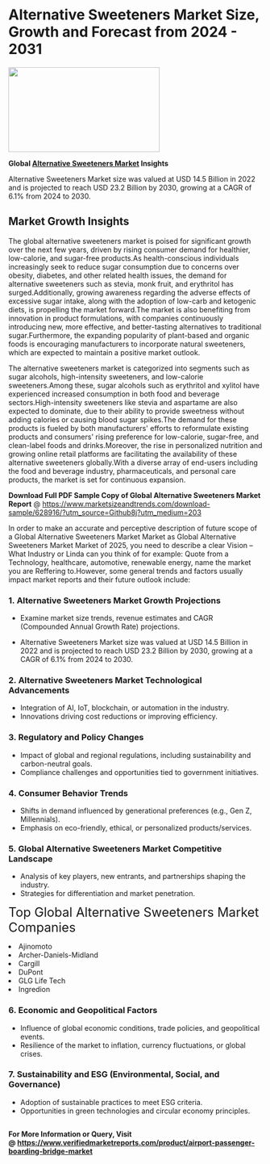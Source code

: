<H1>Alternative Sweeteners Market Size, Growth and Forecast from 2024 - 2031</H1><img class="aligncenter size-medium wp-image-584254" src="https://thirdeyenews.in/wp-content/uploads/2024/09/Global-Market-Research-300x168.jpeg" alt="" width="300" height="168" /><p><strong>Global&nbsp;<a href="https://www.marketsizeandtrends.com/download-sample/628916/?utm_source=Github8j?utm_medium=203">Alternative Sweeteners Market</a> Insights</strong></p><p>Alternative Sweeteners Market size was valued at USD 14.5 Billion in 2022 and is projected to reach USD 23.2 Billion by 2030, growing at a CAGR of 6.1% from 2024 to 2030.</p><p><h2>Market Growth Insights</h2> <p>The global alternative sweeteners market is poised for significant growth over the next few years, driven by rising consumer demand for healthier, low-calorie, and sugar-free products.As health-conscious individuals increasingly seek to reduce sugar consumption due to concerns over obesity, diabetes, and other related health issues, the demand for alternative sweeteners such as stevia, monk fruit, and erythritol has surged.Additionally, growing awareness regarding the adverse effects of excessive sugar intake, along with the adoption of low-carb and ketogenic diets, is propelling the market forward.The market is also benefiting from innovation in product formulations, with companies continuously introducing new, more effective, and better-tasting alternatives to traditional sugar.Furthermore, the expanding popularity of plant-based and organic foods is encouraging manufacturers to incorporate natural sweeteners, which are expected to maintain a positive market outlook.</p> <p>The alternative sweeteners market is categorized into segments such as sugar alcohols, high-intensity sweeteners, and low-calorie sweeteners.Among these, sugar alcohols such as erythritol and xylitol have experienced increased consumption in both food and beverage sectors.High-intensity sweeteners like stevia and aspartame are also expected to dominate, due to their ability to provide sweetness without adding calories or causing blood sugar spikes.The demand for these products is fueled by both manufacturers' efforts to reformulate existing products and consumers' rising preference for low-calorie, sugar-free, and clean-label foods and drinks.Moreover, the rise in personalized nutrition and growing online retail platforms are facilitating the availability of these alternative sweeteners globally.With a diverse array of end-users including the food and beverage industry, pharmaceuticals, and personal care products, the market is set for continuous expansion.</p> <p><span class=""><strong>Download Full PDF Sample Copy of Global Alternative Sweeteners Market Report</strong> @ <a href="https://www.marketsizeandtrends.com/download-sample/628916/?utm_source=Github8j?utm_medium=203" target="_blank">https://www.marketsizeandtrends.com/download-sample/628916/?utm_source=Github8j?utm_medium=203</a></span></p><p>In order to make an accurate and perceptive description of future scope of a Global&nbsp;Alternative Sweeteners Market Market as Global&nbsp;Alternative Sweeteners Market Market of 2025, you need to describe a clear Vision &ndash; What Industry or Linda can you think of for example: Quote from a Technology, healthcare, automotive, renewable energy, name the market you are Reffering to.However, some general trends and factors usually impact market reports and their future outlook include:</p><h3>1.&nbsp;<strong>Alternative Sweeteners Market Growth Projections</strong></h3><ul><li>Examine market size trends, revenue estimates and CAGR (Compounded Annual Growth Rate) projections.</li><li><p>Alternative Sweeteners Market size was valued at USD 14.5 Billion in 2022 and is projected to reach USD 23.2 Billion by 2030, growing at a CAGR of 6.1% from 2024 to 2030.</p></li></ul><h3>2.&nbsp;<strong>Alternative Sweeteners Market Technological Advancements</strong></h3><ul><li>Integration of AI, IoT, blockchain, or automation in the industry.</li><li>Innovations driving cost reductions or improving efficiency.</li></ul><h3>3.&nbsp;<strong>Regulatory and Policy Changes</strong></h3><ul><li>Impact of global and regional regulations, including sustainability and carbon-neutral goals.</li><li>Compliance challenges and opportunities tied to government initiatives.</li></ul><h3>4.&nbsp;<strong>Consumer Behavior Trends</strong></h3><ul><li>Shifts in demand influenced by generational preferences (e.g., Gen Z, Millennials).</li><li>Emphasis on eco-friendly, ethical, or personalized products/services.</li></ul><h3>5.&nbsp;<strong>Global Alternative Sweeteners Market Competitive Landscape</strong></h3><ul><li>Analysis of key players, new entrants, and partnerships shaping the industry.</li><li>Strategies for differentiation and market penetration.</li></ul><p data-pm-slice="1 1 []"><span style="color: inherit; font-family: inherit; font-size: 25px;">Top Global Alternative Sweeteners Market Companies</span></p><div class="" data-test-id=""><p><li>Ajinomoto</li><li> Archer-Daniels-Midland</li><li> Cargill</li><li> DuPont</li><li> GLG Life Tech</li><li> Ingredion</li></p></div><h3>6.&nbsp;<strong>Economic and Geopolitical Factors</strong></h3><ul><li>Influence of global economic conditions, trade policies, and geopolitical events.</li><li>Resilience of the market to inflation, currency fluctuations, or global crises.</li></ul><h3>7.&nbsp;<strong>Sustainability and ESG (Environmental, Social, and Governance)</strong></h3><ul><li>Adoption of sustainable practices to meet ESG criteria.</li><li>Opportunities in green technologies and circular economy principles.</li></ul><h2><strong style="font-size: 14px;">For More Information or Query, Visit @&nbsp;</strong><a style="background-color: #ffffff; font-size: 14px;" href="https://www.marketsizeandtrends.com/report/alternative-sweeteners-market/" target="_blank">https://www.verifiedmarketreports.com/product/airport-passenger-boarding-bridge-market</a></h2>